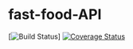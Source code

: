 # fast-food-API
[![Build Status](https://travis-ci.org/wasibani-roy/fast-food-API.svg?branch=api)]
[![Coverage Status](https://coveralls.io/repos/github/wasibani-roy/fast-food-API/badge.svg?branch=api)](https://coveralls.io/github/wasibani-roy/fast-food-API?branch=api)
